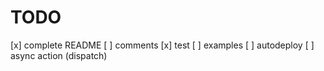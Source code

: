 # TODO

[x] complete README
[ ] comments
[x] test
[ ] examples
[ ] autodeploy
[ ] async action (dispatch)
